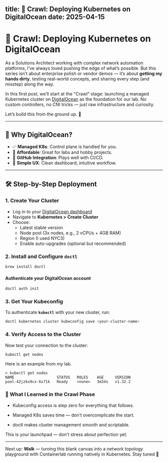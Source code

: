 title: 🐣 Crawl: Deploying Kubernetes on DigitalOcean
date: 2025-04-15
---

# 🐣 Crawl: Deploying Kubernetes on DigitalOcean

As a Solutions Architect working with complex network automation platforms, I’ve always loved pushing the edge of what’s possible. But this series isn’t about enterprise polish or vendor demos — it’s about **getting my hands dirty**, testing real-world concepts, and sharing every step (and misstep) along the way.

In this first post, we’ll start at the “Crawl” stage: launching a managed Kubernetes cluster on [DigitalOcean](https://digitalocean.com) as the foundation for our lab. No custom controllers, no CNI tricks — just raw infrastructure and curiosity.

Let’s build this from the ground up. 🐣


---

## 🚀 Why DigitalOcean?

- ✅ **Managed K8s**: Control plane is handled for you.
- 💸 **Affordable**: Great for labs and hobby projects.
- 🔗 **GitHub Integration**: Plays well with CI/CD.
- 🧠 **Simple UX**: Clean dashboard, intuitive workflow.

---

## 🛠️ Step-by-Step Deployment

### 1. Create Your Cluster

- Log in to your [DigitalOcean dashboard](https://cloud.digitalocean.com)
- Navigate to **Kubernetes > Create Cluster**
- Choose:
  - Latest stable version
  - Node pool (3x nodes, e.g., 2 vCPUs + 4GB RAM)
  - Region (I used NYC3)
  - Enable auto-upgrades (optional but recommended)

### 2. Install and Configure `doctl`

```bash
brew install doctl
```
#### Authenticate your DigitalOcean account
```bash
doctl auth init
```
### 3. Get Your Kubeconfig

To authenticate **`kubectl`** with your new cluster, run:

```bash
doctl kubernetes cluster kubeconfig save <your-cluster-name>
```

### 4. Verify Access to the Cluster
Now test your connection to the cluster:
```bash
kubectl get nodes
```

Here is an example from my lab.

```
> kubectl get nodes
NAME                   STATUS   ROLES    AGE     VERSION
pool-42jzkx9cx-6s71k   Ready    <none>   3m34s   v1.32.2
```

### 🧠 What I Learned in the Crawl Phase
* Kubeconfig access is step zero for everything that follows.

* Managed K8s saves time — don’t overcomplicate the start.

* doctl makes cluster management smooth and scriptable.

This is your launchpad — don’t stress about perfection yet.

---

Next up: **Walk** — turning this blank canvas into a network topology playground with Containerlab running natively in Kubernetes. Stay tuned 👣
